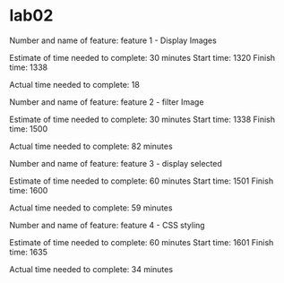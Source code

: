 # lab02

Number and name of feature: feature 1 - Display Images

Estimate of time needed to complete: 30 minutes
Start time: 1320
Finish time: 1338

Actual time needed to complete: 18


Number and name of feature: feature 2 - filter Image

Estimate of time needed to complete: 30 minutes
Start time: 1338
Finish time: 1500

Actual time needed to complete: 82 minutes

Number and name of feature: feature 3 - display selected

Estimate of time needed to complete: 60 minutes
Start time: 1501
Finish time: 1600

Actual time needed to complete: 59 minutes

Number and name of feature: feature 4 - CSS styling

Estimate of time needed to complete: 60 minutes
Start time: 1601
Finish time: 1635

Actual time needed to complete: 34 minutes

